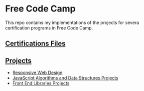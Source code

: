 # Free Code Camp

This repo contains my implementations of the projects for severa certification programs in Free Code Camp.

## [Certifications Files](./Certifications-files)



## [Projects](./Projects)

- [Responsive Web Design](./Projects/Responsive-Web-Design)
- [JavaScript Algorithms and Data Structures Projects](./Projects/JavaScript-Algorithms-and-Data-Structures-Projects)
- [Front End Libraries Projects](./Projects/Front-End-Libraries-Projects)
